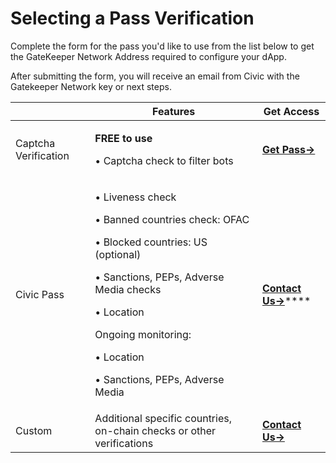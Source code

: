 # Selecting a Pass Verification

Complete the form for the pass you'd like to use from the list below to get the GateKeeper Network Address required to configure your dApp.

After submitting the form, you will receive an email from Civic with the Gatekeeper Network key or next steps.

|                      | Features                                                                                                                                                                                                                                                      | Get Access                                                                         |
| -------------------- | ------------------------------------------------------------------------------------------------------------------------------------------------------------------------------------------------------------------------------------------------------------- | ---------------------------------------------------------------------------------- |
| Captcha Verification | <p><strong>FREE to use</strong></p><p>• Captcha check to filter bots</p>                                                                                                                                                                                      | ****[**Get Pass->**](https://share.hsforms.com/1OElIx6SpTjChCq9EZa4-Fwbzn0a)****   |
| Civic Pass           | <p>• Liveness check</p><p>• Banned countries check: OFAC</p><p>• Blocked countries: US (optional)</p><p>• Sanctions, PEPs, Adverse Media checks</p><p>• Location</p><p></p><p>Ongoing monitoring:</p><p>• Location</p><p>• Sanctions, PEPs, Adverse Media</p> | [**Contact Us->**](https://share.hsforms.com/1NvBk0zfyR3aWcMosBxJETQbzn0a)****     |
| Custom               | Additional specific countries, on-chain checks or other verifications                                                                                                                                                                                         | ****[**Contact Us->**](https://share.hsforms.com/1NvBk0zfyR3aWcMosBxJETQbzn0a)**** |

